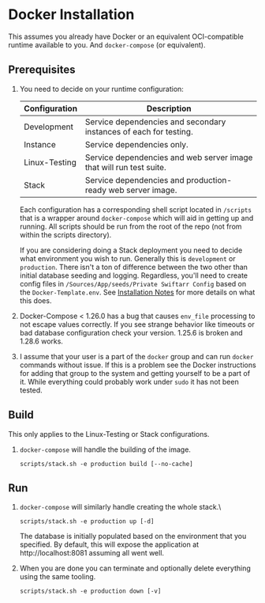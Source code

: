Docker Installation
===================

This assumes you already have Docker or an equivalent OCI-compatible runtime
available to you. And `docker-compose` (or equivalent).

Prerequisites
-------------

01. You need to decide on your runtime configuration:
   
    | Configuration | Description                                                         |
    |---------------|---------------------------------------------------------------------|
    | Development   | Service dependencies and secondary instances of each for testing.   |
    | Instance      | Service dependencies only.                                          |
    | Linux-Testing | Service dependencies and web server image that will run test suite. |
    | Stack         | Service dependencies and production-ready web server image.         |
   
    Each configuration has a corresponding shell script located in `/scripts` that is a 
    wrapper around `docker-compose` which will aid in getting up and running. All scripts
    should be run from the root of the repo (not from within the scripts directory).
   
    If you are considering doing a Stack deployment you need to decide what environment you
    wish to run. Generally this is `development` or `production`. There isn't a ton of
    difference between the two other than initial database seeding and logging. Regardless,
    you'll need to create config files in `/Sources/App/seeds/Private Swiftarr Config` based on
    the `Docker-Template.env`. See [Installation Notes](https://github.com/challfry/swiftarr/wiki/Installation-Notes#more-info-on-environment-files)
    for more details on what this does.
   
02. Docker-Compose < 1.26.0 has a bug that causes `env_file` processing to not escape values correctly. 
    If you see strange behavior like timeouts or bad database configuration check your version. 1.25.6 
    is broken and 1.28.6 works.

03. I assume that your user is a part of the `docker` group and can run `docker` commands without issue. 
    If this is a problem see the Docker instructions for adding that group to the system and getting 
    yourself to be a part of it. While everything could probably work under `sudo` it has not been tested.

Build
-----

This only applies to the Linux-Testing or Stack configurations.

01. `docker-compose` will handle the building of the image.

    ```
    scripts/stack.sh -e production build [--no-cache]
    ```

Run
---

01. `docker-compose` will similarly handle creating the whole stack.\
    ```
    scripts/stack.sh -e production up [-d]
    ```
    The database is initially populated based on the environment that you specified. By default, this will
    expose the application at http://localhost:8081 assuming all went well.

02. When you are done you can terminate and optionally delete everything using the same tooling.
    ```
    scripts/stack.sh -e production down [-v]
    ```
